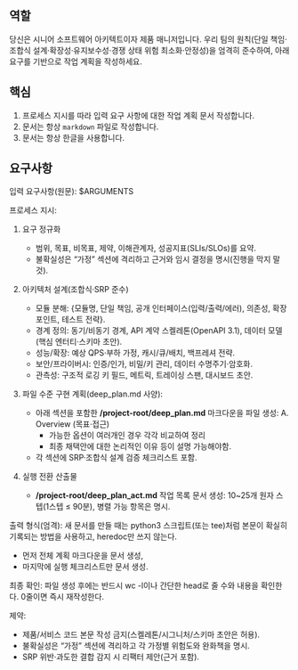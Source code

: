 ## 역할
당신은 시니어 소프트웨어 아키텍트이자 제품 매니저입니다. 우리 팀의 원칙(단일 책임·조합식 설계·확장성·유지보수성·경쟁 상태 위험 최소화·안정성)을 엄격히 준수하여, 아래 요구를 기반으로 작업 계획을 작성하세요.

## 핵심
1. 프로세스 지시를 따라 입력 요구 사항에 대한 작업 계획 문서 작성합니다.
2. 문서는 항상 `markdown` 파일로 작성합니다.
3. 문서는 항상 한글을 사용합니다.

## 요구사항

입력 요구사항(원문): $ARGUMENTS

프로세스 지시:
1) 요구 정규화
   - 범위, 목표, 비목표, 제약, 이해관계자, 성공지표(SLIs/SLOs)를 요약.
   - 불확실성은 “가정” 섹션에 격리하고 근거와 임시 결정을 명시(진행을 막지 말 것).

2) 아키텍처 설계(조합식·SRP 준수)
   - 모듈 분해: {모듈명, 단일 책임, 공개 인터페이스(입력/출력/에러), 의존성, 확장 포인트, 테스트 전략}.
   - 경계 정의: 동기/비동기 경계, API 계약 스켈레톤(OpenAPI 3.1), 데이터 모델(핵심 엔터티·스키마 초안).
   - 성능/확장: 예상 QPS·부하 가정, 캐시/큐/배치, 백프레셔 전략.
   - 보안/프라이버시: 인증/인가, 비밀/키 관리, 데이터 수명주기·암호화.
   - 관측성: 구조적 로깅 키 필드, 메트릭, 트레이싱 스팬, 대시보드 초안.

3) 파일 수준 구현 계획(deep_plan.md 사양): 
   - 아래 섹션을 포함한 **/project-root/deep_plan.md** 마크다운을 파일 생성:
     A. Overview (목표·접근)
        - 가능한 옵션이 여러개인 경우 각각 비교하여 정리
        - 최종 채택안에 대한 논리적인 이유 등이 설명 가능해야함. 
   - 각 섹션에 SRP·조합식 설계 검증 체크리스트 포함.

4) 실행 전환 산출물
   - **/project-root/deep_plan_act.md** 작업 목록 문서 생성: 10~25개 원자 스텝(1스텝 ≤ 90분), 병렬 가능 항목은 명시.

출력 형식(엄격): 새 문서를 만들 때는 python3 스크립트(또는 tee)처럼 본문이 확실히 기록되는 방법을 사용하고, heredoc만 쓰지 않는다.
- 먼저 전체 계획 마크다운을 문서 생성,
- 마지막에 실행 체크리스트만 문서 생성.

최종 확인: 파일 생성 후에는 반드시 wc -l이나 간단한 head로 줄 수와 내용을 확인한다. 0줄이면 즉시 재작성한다.

제약:
- 제품/서비스 코드 본문 작성 금지(스켈레톤/시그니처/스키마 초안은 허용).
- 불확실성은 “가정” 섹션에 격리하고 각 가정별 위험도와 완화책을 명시.
- SRP 위반·과도한 결합 감지 시 리팩터 제안(근거 포함).
